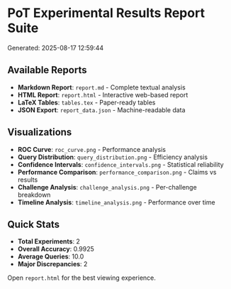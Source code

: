 
# PoT Experimental Results Report Suite

Generated: 2025-08-17 12:59:44

## Available Reports

- **Markdown Report**: `report.md` - Complete textual analysis
- **HTML Report**: `report.html` - Interactive web-based report  
- **LaTeX Tables**: `tables.tex` - Paper-ready tables
- **JSON Export**: `report_data.json` - Machine-readable data

## Visualizations

- **ROC Curve**: `roc_curve.png` - Performance analysis
- **Query Distribution**: `query_distribution.png` - Efficiency analysis
- **Confidence Intervals**: `confidence_intervals.png` - Statistical reliability
- **Performance Comparison**: `performance_comparison.png` - Claims vs results
- **Challenge Analysis**: `challenge_analysis.png` - Per-challenge breakdown
- **Timeline Analysis**: `timeline_analysis.png` - Performance over time

## Quick Stats

- **Total Experiments**: 2
- **Overall Accuracy**: 0.9925
- **Average Queries**: 10.0
- **Major Discrepancies**: 2

Open `report.html` for the best viewing experience.
